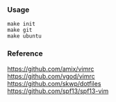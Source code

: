 ### Usage

    make init
    make git
    make ubuntu

### Reference

https://github.com/amix/vimrc   
https://github.com/vgod/vimrc   
https://github.com/skwp/dotfiles   
https://github.com/spf13/spf13-vim   
